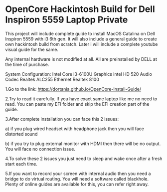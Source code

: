 # OpenCore Hackintosh Build for Dell Inspiron 5559 Laptop Private

This project will include complete guide to install MacOS Catalina on Dell Inspiron 5559 with i3 6th gen. It will also include a general guide to create own hackintosh build from scratch. Later i will include a complete youtube visual guide for the same.

Any internal hardware is not modified at all. All are preinstalled by DELL at the time of purchase.

System Configuration: Intel Core i3-6100U
                      Graphics intel HD 520
                      Audio Codec Realtek ALC255
                      Ethernet Realtek 8100

1.Go to the link: https://dortania.github.io/OpenCore-Install-Guide/

2.Try to read it carefully. If you have exact same laptop like me no need to read. You can paste my EFI folder and skip the EFI creation part of the guide.

3.After complete installation you can face this 2 issues: 

a) if you plug wired headset with headphone jack then you will face distorted sound

b) if you try to plug external monitor with HDMI then there will be no output. You will face no connection issue.
                                                          
4.To solve these 2 issues you just need to sleep and wake once after a fresh start each time.

5.If you want to record your screen with internal audio then you need a bridge to do virtual routing. You will need a software called blackhole. Plenty of online guides are available for this, you can refer right away.
